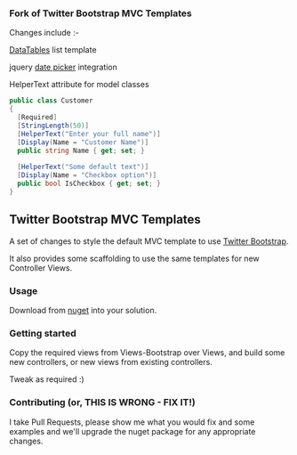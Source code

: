 ### Fork of Twitter Bootstrap MVC Templates

Changes include :-

[DataTables](http://datatables.net) list template

jquery [date picker](https://github.com/eternicode/bootstrap-datepicker) integration

HelperText attribute for model classes

```csharp
public class Customer
{
  [Required]
  [StringLength(50)]
  [HelperText("Enter your full name")]
  [Display(Name = "Customer Name")]
  public string Name { get; set; }
  
  [HelperText("Some default text")]
  [Display(Name = "Checkbox option")]
  public bool IsCheckbox { get; set; }
}
```

## Twitter Bootstrap MVC Templates

A set of changes to style the default MVC template to use [Twitter Bootstrap](http://twitter.github.com/bootstrap/).

It also provides some scaffolding to use the same templates for new Controller Views.

### Usage

Download from [nuget](http://nuget.org/packages/MahApps.Twitter.Bootstrap) into your solution.

### Getting started

Copy the required views from Views-Bootstrap over Views, and build some new controllers, or new views from existing controllers.

Tweak as required :)

### Contributing (or, THIS IS WRONG - FIX IT!)

I take Pull Requests, please show me what you would fix and some examples and we'll upgrade the nuget package for any appropriate changes.